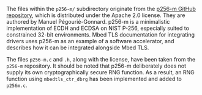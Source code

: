 The files within the `p256-m/` subdirectory originate from the [p256-m GitHub repository](https://github.com/mpg/p256-m), which is distributed under the Apache 2.0 license. They are authored by Manuel Pégourié-Gonnard. p256-m is a minimalistic implementation of ECDH and ECDSA on NIST P-256, especially suited to constrained 32-bit environments. Mbed TLS documentation for integrating drivers uses p256-m as an example of a software accelerator, and describes how it can be integrated alongside Mbed TLS.

The files `p256-m.c` and `.h`, along with the license, have been taken from the `p256-m` repository.
It should be noted that p256-m deliberately does not supply its own cryptographically secure RNG function. As a result, an RNG function using `mbedtls_ctr_dbrg` has been implemented and added to `p256m.c`.
